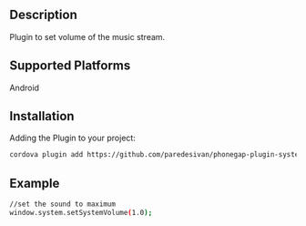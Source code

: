 ## Description

Plugin to set volume of the music stream.

## Supported Platforms

Android

## Installation

Adding the Plugin to your project:
```bash
cordova plugin add https://github.com/paredesivan/phonegap-plugin-systemvolume.git
```

## Example

```bash
//set the sound to maximum
window.system.setSystemVolume(1.0);
```

